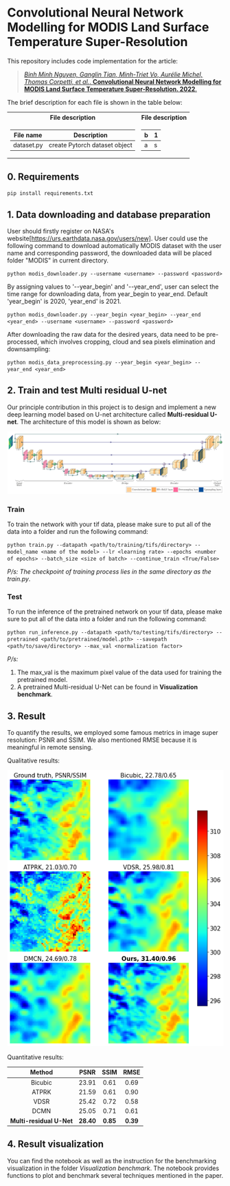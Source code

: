 
# Convolutional Neural Network Modelling for MODIS Land Surface Temperature Super-Resolution
This repository includes code implementation for the article:
> [*Binh Minh Nguyen, Ganglin Tian, Minh-Triet Vo, Aurélie Michel, Thomas Corpetti, et al.*. **Convolutional Neural Network Modelling for MODIS Land Surface Temperature Super-Resolution. 2022**.](https://hal.archives-ouvertes.fr/hal-03580148)

The brief description for each file is shown in the table below:

<table>
<tr><th>File description </th><th>File description</th></tr>
<tr><td>

| File name | Description |
|--|--|
| dataset.py | create Pytorch dataset object |

</td><td>

|b|1|
|--|--|
|a|s|

</td></tr> </table>

## 0. Requirements

```
pip install requirements.txt
```

## 1. Data downloading and database preparation
User should firstly register on NASA's website[https://urs.earthdata.nasa.gov/users/new]. 
User could use the following command to download automatically MODIS dataset with the user name and corresponding password, the downloaded data will be placed folder "MODIS" in current directory.
```
python modis_downloader.py --username <username> --password <password> 
```

By assigning values to '--year_begin' and '--year_end', user can select the time range for downloading data, from year_begin to year_end. Default 'year_begin' is 2020, 'year_end' is 2021.
```
python modis_downloader.py --year_begin <year_begin> --year_end <year_end> --username <username> --password <password> 
```

After downloading the raw data for the desired years, data need to be pre-processed, which involves cropping, cloud and sea pixels elimination and downsampling:
```
python modis_data_preprocessing.py --year_begin <year_begin> --year_end <year_end>
```

## 2. Train and test **Multi residual U-net**

Our principle contribution in this project is to design and implement a new deep learning model based on U-net architecture called **Multi-residual U-net**. The architecture of this model is shown as below:

![MRUnet](images/unet_ushape_ver2_legends_annotated_final-1.png)

### Train
To train the network with your tif data, please make sure to put all of the data into a folder and run the following command:

```
python train.py --datapath <path/to/training/tifs/directory> --model_name <name of the model> --lr <learning rate> --epochs <number of epochs> --batch_size <size of batch> --continue_train <True/False>
```
*P/s: The checkpoint of training process lies in the same directory as the train.py*.

### Test
To run the inference of the pretrained network on your tif data, please make sure to put all of the data into a folder and run the following command:

```
python run_inference.py --datapath <path/to/testing/tifs/directory> --pretrained <path/to/pretrained/model.pth> --savepath <path/to/save/directory> --max_val <normalization factor>
```
*P/s:*
1. The max_val is the maximum pixel value of the data used for training the pretrained model.
2. A pretrained Multi-residual U-Net can be found in **Visualization benchmark**.

## 3. Result

To quantify the results, we employed some famous metrics in image super resolution: PSNR and SSIM. We also mentioned RMSE because it is meaningful in remote sensing.

Qualitative results:

![Results](images/index_3800jet.png)

Quantitative results:

| Method                     | PSNR    | SSIM | RMSE |
|:--------------------------:|:-------:|:----:|:----:|
|  Bicubic                   |  23.91  | 0.61 | 0.69 |
|  ATPRK                     |  21.59  | 0.61 | 0.90 |
|  VDSR                      |  25.42  | 0.72 | 0.58 |
|  DCMN                      |  25.05  | 0.71 | 0.61 |
|  **Multi-residual U-Net**  |  **28.40**  | **0.85** | **0.39** | **(ours)**

## 4. Result visualization

You can find the notebook as well as the instruction for the benchmarking visualization in the folder *Visualization benchmark*. The notebook provides functions to plot and benchmark several techniques mentioned in the paper.


